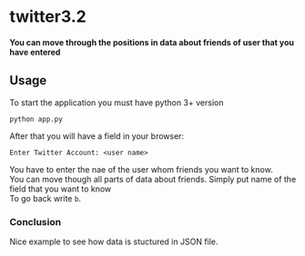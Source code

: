 # twitter3.2
<h4>You can move through the positions in data about friends of user that you have entered</h4>

<h2>Usage</h2>
To start the application you must have python 3+ version

```
python app.py
```

After that you will have a field in your browser:
```
Enter Twitter Account: <user name>
```

You have to enter the nae of the user whom friends you want to know.
<br>
You can move though all parts of data about friends. Simply put name of the field that you want to know
<br>
To go back write `b`.

<h3>Conclusion</h3>
Nice example to see how data is stuctured in JSON file.
